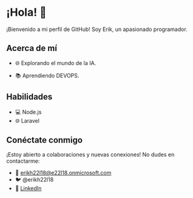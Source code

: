 # ¡Hola! 👋

¡Bienvenido a mi perfil de GitHub! Soy Erik, un apasionado programador.

## Acerca de mí

- 🌐 Explorando el mundo de la IA.
<!--- - 💻 Actualmente trabajando en [proyectos actuales]. --->
- 📚 Aprendiendo DEVOPS.

<!---
## Mis Proyectos Destacados

- 🚀 [Nombre del Proyecto 1]: [Breve descripción].
- 🌟 [Nombre del Proyecto 2]: [Breve descripción].](url)
--->

## Habilidades

- 💻 Node.js
- 🌐 Laravel

## Conéctate conmigo

¡Estoy abierto a colaboraciones y nuevas conexiones! No dudes en contactarme:

- 📧 erikh22l18@e22l18.onmicrosoft.com
- 🐦 @erikh22l18
- 👔 [LinkedIn](https://www.linkedin.com/in/erik-fisher-cueva-huari-057123164/)


<!---
erikh22l18/erikh22l18 is a ✨ special ✨ repository because its `README.md` (this file) appears on your GitHub profile.
You can click the Preview link to take a look at your changes.
--->
